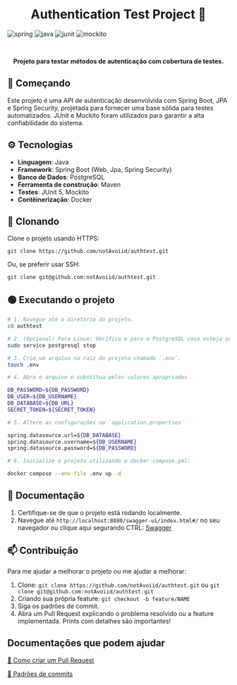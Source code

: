 [JAVA_BADGE]:https://img.shields.io/badge/java-%23ED8B00.svg?style=for-the-badge&logo=openjdk&logoColor=white
[SPRING_BADGE]:https://img.shields.io/badge/spring-%2382B54B.svg?style=for-the-badge&logo=spring&logoColor=white
[JUNIT_BADGE]:https://img.shields.io/badge/JUnit5-25A162.svg?style=for-the-badge&logo=JUnit5&logoColor=white
[MOCKITO_BADGE]:https://img.shields.io/badge/Mockito-4D4D4D.svg?style=for-the-badge&logo=Mockito&logoColor=white


<h1 align="center" style="font-weight: bold;">Authentication Test Project 🧪</h1>

![spring][SPRING_BADGE]
![java][JAVA_BADGE]
![junit][JUNIT_BADGE]
![mockito][MOCKITO_BADGE]

<br>

<p align="center">
  <b>Projeto para testar métodos de autenticação com cobertura de testes.</b>
</p>

## 🚀 Começando

Este projeto é uma API de autenticação desenvolvida com Spring Boot, JPA e Spring Security, projetada para fornecer uma base sólida para testes automatizados. JUnit e Mockito foram utilizados para garantir a alta confiabilidade do sistema.

## ⚙️ Tecnologias

- **Linguagem**: Java
- **Framework**: Spring Boot (Web, Jpa, Spring Security)
- **Banco de Dados**: PostgreSQL
- **Ferramenta de construção**: Maven
- **Testes**: JUnit 5, Mockito
- **Contêinerização**: Docker

## 🔄 Clonando

Clone o projeto usando HTTPS:
```
git clone https://github.com/notAvoiid/authtest.git
```

Ou, se preferir usar SSH:
```
git clone git@github.com:notAvoiid/authtest.git
```

## 🟢 Executando o projeto
```bash
# 1. Navegue até o diretório do projeto.
cd authtest

# 2. (Opcional) Para Linux: Verifica e para o PostgreSQL caso esteja sendo usado em background.
sudo service postgresql stop

# 3. Crie um arquivo na raiz do projeto chamado `.env`.
touch .env 

# 4. Abra o arquivo e substitua pelos valores apropriados

DB_PASSWORD=${DB_PASSWORD}
DB_USER=${DB_USERNAME}
DB_DATABASE=${DB_URL}
SECRET_TOKEN=${SECRET_TOKEN}

# 5. Altere as configurações no `application.properties`

spring.datasource.url=${DB_DATABASE}
spring.datasource.username=${DB_USERNAME}
spring.datasource.password=${DB_PASSWORD}

# 6. Inicialize o projeto utilizando o docker-compose.yml:

docker compose --env-file .env up -d
```

## 📄 Documentação

1. Certifique-se de que o projeto está rodando localmente.
2. Navegue até `http://localhost:8080/swagger-ui/index.html#/` no seu navegador ou clique aqui segurando CTRL: [Swagger](http://localhost:8080/swagger-ui/index.html#/)  

## 📫 Contribuição

Para me ajudar a melhorar o projeto ou me ajudar a melhorar:

1. Clone: `git clone https://github.com/notAvoiid/authtest.git` ou `git clone git@github.com:notAvoiid/authtest.git`
2. Criando sua própria feature: `git checkout -b feature/NAME`
3. Siga os padrões de commit.
4. Abra um Pull Request explicando o problema resolvido ou a feature implementada. Prints com detalhes são importantes!

## Documentações que podem ajudar

[📝 Como criar um Pull Request](https://www.atlassian.com/br/git/tutorials/making-a-pull-request)

[💾 Padrões de commits](https://gist.github.com/joshbuchea/6f47e86d2510bce28f8e7f42ae84c716)
